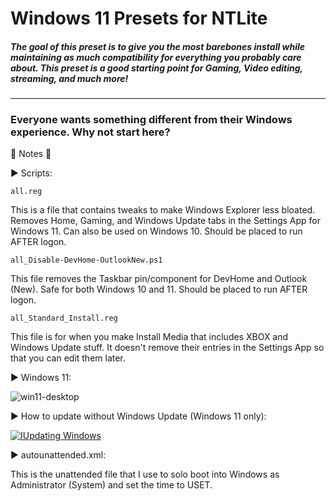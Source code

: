 <h1>Windows 11 Presets for NTLite</h1>
<h5>The goal of this preset is to give you the most barebones install while maintaining as much compatibility for everything you probably care about. This preset is a good starting point for Gaming, Video editing, streaming, and much more!</h5><hr>
<h3>Everyone wants something different from their Windows experience. Why not start here?</h3>

🔴 Notes 🔴

▶ Scripts:

`all.reg`

This is a file that contains tweaks to make Windows Explorer less bloated. Removes Home, Gaming, and Windows Update tabs in the Settings App for Windows 11. Can also be used on Windows 10. Should be placed to run AFTER logon.

`all_Disable-DevHome-OutlookNew.ps1`

This file removes the Taskbar pin/component for DevHome and Outlook (New). Safe for both Windows 10 and 11. Should be placed to run AFTER logon.

`all_Standard_Install.reg`

This file is for when you make Install Media that includes XBOX and Windows Update stuff. It doesn't remove their entries in the Settings App so that you can edit them later.

▶ Windows 11:

![win11-desktop](https://github.com/user-attachments/assets/52402e6d-e9b5-4d22-b760-82552d13371e)

▶ How to update without Windows Update (Windows 11 only):

[![IUpdating Windows](https://img.youtube.com/vi/MOL-pYqzcXM/0.jpg)](https://youtu.be/MOL-pYqzcXM)

▶ autounattended.xml:

  This is the unattended file that I use to solo boot into Windows as Administrator (System) and set the time to USET.
